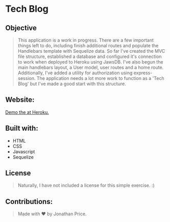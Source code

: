 # Tech Blog #

## Objective ##

>This application is a work in progress. There are a few important things left to do, including finish additional routes and populate the Handlebars template with Sequelize data. So far I've created the MVC file structure, established a database and configured it's connection to work when deployed to Heroku using JawsDB. I've also begun the main handlebars layout, a User model, user routes and a home route. Additionally, I've added a utility for authorization using express-session. The application needs a lot more work to function as a 'Tech Blog' but I've made a good start with this structure.

## Website:

[Demo the at Heroku.](https://git.heroku.com/afternoon-meadow-56372.git)

## Built with:

* HTML
* CSS
* Javascript
* Sequelize

## License

> Naturally, I have not included a license for this simple exercise. :)

## Contributions:

>Made with ❤️ by Jonathan Price.
